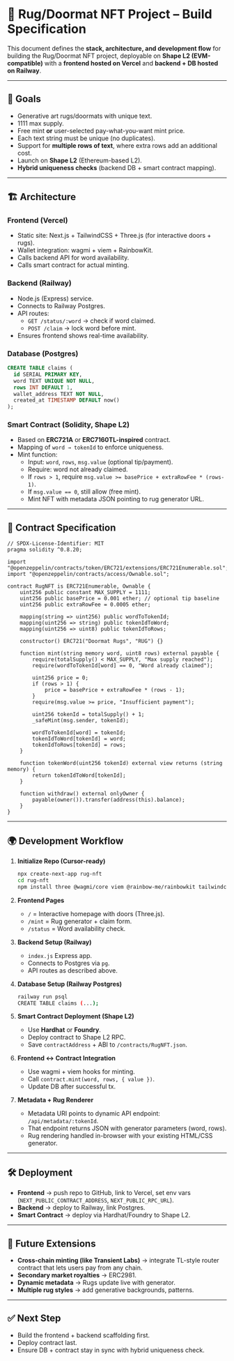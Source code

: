 # 🧶 Rug/Doormat NFT Project – Build Specification

This document defines the **stack, architecture, and development flow** for building the Rug/Doormat NFT project, deployable on **Shape L2 (EVM-compatible)** with a **frontend hosted on Vercel** and **backend + DB hosted on Railway**.

---

## 🎯 Goals

- Generative art rugs/doormats with unique text.
- 1111 max supply.
- Free mint **or** user-selected pay-what-you-want mint price.
- Each text string must be unique (no duplicates).
- Support for **multiple rows of text**, where extra rows add an additional cost.
- Launch on **Shape L2** (Ethereum-based L2).
- **Hybrid uniqueness checks** (backend DB + smart contract mapping).

---

## 🏗️ Architecture

### Frontend (Vercel)

- Static site: Next.js + TailwindCSS + Three.js (for interactive doors + rugs).
- Wallet integration: wagmi + viem + RainbowKit.
- Calls backend API for word availability.
- Calls smart contract for actual minting.

### Backend (Railway)

- Node.js (Express) service.
- Connects to Railway Postgres.
- API routes:
  - `GET /status/:word` → check if word claimed.
  - `POST /claim` → lock word before mint.
- Ensures frontend shows real-time availability.

### Database (Postgres)

```sql
CREATE TABLE claims (
  id SERIAL PRIMARY KEY,
  word TEXT UNIQUE NOT NULL,
  rows INT DEFAULT 1,
  wallet_address TEXT NOT NULL,
  created_at TIMESTAMP DEFAULT now()
);
```

### Smart Contract (Solidity, Shape L2)

- Based on **ERC721A** or **ERC7160TL-inspired** contract.
- Mapping of `word → tokenId` to enforce uniqueness.
- Mint function:
  - Input: `word`, `rows`, `msg.value` (optional tip/payment).
  - Require: word not already claimed.
  - If `rows > 1`, require `msg.value >= basePrice + extraRowFee * (rows-1)`.
  - If `msg.value == 0`, still allow (free mint).
  - Mint NFT with metadata JSON pointing to rug generator URL.

---

## 🔑 Contract Specification

```solidity
// SPDX-License-Identifier: MIT
pragma solidity ^0.8.20;

import "@openzeppelin/contracts/token/ERC721/extensions/ERC721Enumerable.sol";
import "@openzeppelin/contracts/access/Ownable.sol";

contract RugNFT is ERC721Enumerable, Ownable {
    uint256 public constant MAX_SUPPLY = 1111;
    uint256 public basePrice = 0.001 ether; // optional tip baseline
    uint256 public extraRowFee = 0.0005 ether;

    mapping(string => uint256) public wordToTokenId;
    mapping(uint256 => string) public tokenIdToWord;
    mapping(uint256 => uint8) public tokenIdToRows;

    constructor() ERC721("Doormat Rugs", "RUG") {}

    function mint(string memory word, uint8 rows) external payable {
        require(totalSupply() < MAX_SUPPLY, "Max supply reached");
        require(wordToTokenId[word] == 0, "Word already claimed");

        uint256 price = 0;
        if (rows > 1) {
            price = basePrice + extraRowFee * (rows - 1);
        }
        require(msg.value >= price, "Insufficient payment");

        uint256 tokenId = totalSupply() + 1;
        _safeMint(msg.sender, tokenId);

        wordToTokenId[word] = tokenId;
        tokenIdToWord[tokenId] = word;
        tokenIdToRows[tokenId] = rows;
    }

    function tokenWord(uint256 tokenId) external view returns (string memory) {
        return tokenIdToWord[tokenId];
    }

    function withdraw() external onlyOwner {
        payable(owner()).transfer(address(this).balance);
    }
}
```

---

## 🌍 Development Workflow

1. **Initialize Repo (Cursor-ready)**

   ```bash
   npx create-next-app rug-nft
   cd rug-nft
   npm install three @wagmi/core viem @rainbow-me/rainbowkit tailwindcss
   ```

2. **Frontend Pages**

   - `/` = Interactive homepage with doors (Three.js).
   - `/mint` = Rug generator + claim form.
   - `/status` = Word availability check.

3. **Backend Setup (Railway)**

   - `index.js` Express app.
   - Connects to Postgres via `pg`.
   - API routes as described above.

4. **Database Setup (Railway Postgres)**

   ```bash
   railway run psql
   CREATE TABLE claims (...);
   ```

5. **Smart Contract Deployment (Shape L2)**

   - Use **Hardhat** or **Foundry**.
   - Deploy contract to Shape L2 RPC.
   - Save `contractAddress` + ABI to `/contracts/RugNFT.json`.

6. **Frontend ↔ Contract Integration**

   - Use wagmi + viem hooks for minting.
   - Call `contract.mint(word, rows, { value })`.
   - Update DB after successful tx.

7. **Metadata + Rug Renderer**

   - Metadata URI points to dynamic API endpoint: `/api/metadata/:tokenId`.
   - That endpoint returns JSON with generator parameters (word, rows).
   - Rug rendering handled in-browser with your existing HTML/CSS generator.

---

## 🛠️ Deployment

- **Frontend** → push repo to GitHub, link to Vercel, set env vars (`NEXT_PUBLIC_CONTRACT_ADDRESS`, `NEXT_PUBLIC_RPC_URL`).
- **Backend** → deploy to Railway, link Postgres.
- **Smart Contract** → deploy via Hardhat/Foundry to Shape L2.

---

## 🔮 Future Extensions

- **Cross-chain minting (like Transient Labs)** → integrate TL-style router contract that lets users pay from any chain.
- **Secondary market royalties** → ERC2981.
- **Dynamic metadata** → Rugs update live with generator.
- **Multiple rug styles** → add generative backgrounds, patterns.

---

## ✅ Next Step

- Build the frontend + backend scaffolding first.
- Deploy contract last.
- Ensure DB + contract stay in sync with hybrid uniqueness check.


